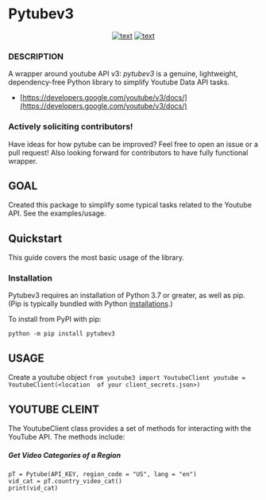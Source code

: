 # Pytubev3


<div align="center">
  
  <a href="">![text](https://img.shields.io/badge/Python-3.7+-3776AB?style=plastic&logo=Python)</a>
  <a href="">![text](https://img.shields.io/badge/PyPI-3775A9?style=plastic&logo=PyPI)</a>

</div>


### DESCRIPTION

A wrapper around youtube API v3: _pytubev3_ is a genuine, lightweight, dependency-free Python library to simplify Youtube Data API tasks.
-   [https://developers.google.com/youtube/v3/docs/](https://developers.google.com/youtube/v3/docs/)

### Actively soliciting contributors!

Have ideas for how pytube can be improved? Feel free to open an issue or a pull request!
Also looking forward for contributors to have fully functional wrapper.

## GOAL

Created this package to simplify some typical tasks related to the Youtube API. See the examples/usage.

## Quickstart

This guide covers the most basic usage of the library.

### Installation

Pytubev3 requires an installation of Python 3.7 or greater, as well as pip. (Pip is typically bundled with Python  [installations](https://python.org/downloads).)

To install from PyPI with pip:

`python -m pip install pytubev3`

## USAGE

Create a youtube object  ` from youtube3 import YoutubeClient youtube =  YoutubeClient(<location  of your client_secrets.json>) `

## YOUTUBE CLEINT

The  YoutubeClient  class provides a set of methods for interacting with the YouTube API. The methods include:

##### Get Video Categories of a Region

```API_KEY = "Enter Your API Key"
pT = Pytube(API_KEY, region_code = "US", lang = "en")
vid_cat = pT.country_video_cat()
print(vid_cat)
```
